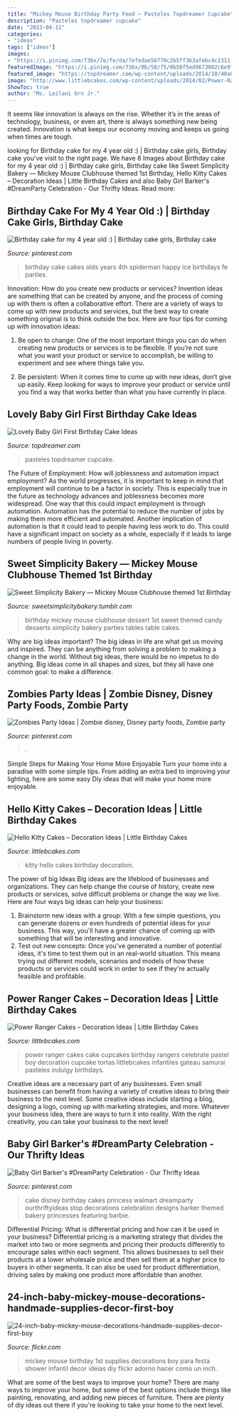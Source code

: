 ```yaml
---
title: "Mickey Mouse Birthday Party Food ~ Pasteles Topdreamer Cupcake"
description: "Pasteles topdreamer cupcake"
date: "2023-04-11"
categories:
- "ideas"
tags: ["ideas"]
images:
- "https://i.pinimg.com/736x/7e/fe/da/7efedae56770c2b5ff363afebc4c2311---year-olds-house-party.jpg"
featuredImage: "https://i.pinimg.com/736x/0b/58/f5/0b58f5ed9673002c6e9ff4d548a13f16.jpg"
featured_image: "https://topdreamer.com/wp-content/uploads/2014/10/40a03ec4b6068eac55bb8610d6c24f9c-682x1024.jpg"
image: "http://www.littlebcakes.com/wp-content/uploads/2014/02/Power-Ranger-Cakes.jpg"
ShowToc: true
author: "Ms. Leilani Orn Jr."
---
```



It seems like innovation is always on the rise. Whether it’s in the areas of technology, business, or even art, there is always something new being created. Innovation is what keeps our economy moving and keeps us going when times are tough.

	

		
looking for Birthday cake for my 4 year old :) | Birthday cake girls, Birthday cake you've visit to the right page. We have 8 Images about Birthday cake for my 4 year old :) | Birthday cake girls, Birthday cake like Sweet Simplicity Bakery — Mickey Mouse Clubhouse themed 1st Birthday, Hello Kitty Cakes – Decoration Ideas | Little Birthday Cakes and also Baby Girl Barker&#039;s #DreamParty Celebration - Our Thrifty Ideas. Read more:
		
    
## Birthday Cake For My 4 Year Old :) | Birthday Cake Girls, Birthday Cake

<img loading=lazy src="https://i.pinimg.com/736x/7e/fe/da/7efedae56770c2b5ff363afebc4c2311---year-olds-house-party.jpg" onerror="this.onerror=null;this.src='https://tse1.mm.bing.net/th?id=OIP.hU_a-RSz2dLiumbOlYdc-wHaJ3&amp;pid=15.1';" alt="Birthday cake for my 4 year old :) | Birthday cake girls, Birthday cake">

_Source: pinterest.com_

>birthday cake cakes olds years 4th spiderman happy ice birthdays fe parties. 

	

Innovation: How do you create new products or services?
Invention ideas are something that can be created by anyone, and the process of coming up with them is often a collaborative effort. There are a variety of ways to come up with new products and services, but the best way to create something original is to think outside the box. Here are four tips for coming up with innovation ideas:
1. Be open to change: One of the most important things you can do when creating new products or services is to be flexible. If you’re not sure what you want your product or service to accomplish, be willing to experiment and see where things take you.

2. Be persistent: When it comes time to come up with new ideas, don’t give up easily. Keep looking for ways to improve your product or service until you find a way that works better than what you have currently in place.

    
## Lovely Baby Girl First Birthday Cake Ideas

<img loading=lazy src="https://topdreamer.com/wp-content/uploads/2014/10/40a03ec4b6068eac55bb8610d6c24f9c-682x1024.jpg" onerror="this.onerror=null;this.src='https://tse4.mm.bing.net/th?id=OIP.1VNR4hBNTWo5jjjVluF8KgHaLH&amp;pid=15.1';" alt="Lovely Baby Girl First Birthday Cake Ideas">

_Source: topdreamer.com_

>pasteles topdreamer cupcake. 

	

The Future of Employment: How will joblessness and automation impact employment?
As the world progresses, it is important to keep in mind that employment will continue to be a factor in society. This is especially true in the future as technology advances and joblessness becomes more widespread. One way that this could impact employment is through automation. Automation has the potential to reduce the number of jobs by making them more efficient and automated. Another implication of automation is that it could lead to people having less work to do. This could have a significant impact on society as a whole, especially if it leads to large numbers of people living in poverty.

    
## Sweet Simplicity Bakery — Mickey Mouse Clubhouse Themed 1st Birthday

<img loading=lazy src="https://66.media.tumblr.com/f0d38ca98ebe60344c528a96a88ce1a3/tumblr_n7ski2Mfuv1ty8ibio6_1280.jpg" onerror="this.onerror=null;this.src='https://tse4.mm.bing.net/th?id=OIP.bsNebzgbDMMeAA58pEidLQHaLH&amp;pid=15.1';" alt="Sweet Simplicity Bakery — Mickey Mouse Clubhouse themed 1st Birthday">

_Source: sweetsimplicitybakery.tumblr.com_

>birthday mickey mouse clubhouse dessert 1st sweet themed candy desserts simplicity bakery parties tables table cakes. 

	

Why are big ideas important?
The big ideas in life are what get us moving and inspired. They can be anything from solving a problem to making a change in the world. Without big ideas, there would be no impetus to do anything. Big ideas come in all shapes and sizes, but they all have one common goal: to make a difference.

    
## Zombies Party Ideas | Zombie Disney, Disney Party Foods, Zombie Party

<img loading=lazy src="https://i.pinimg.com/736x/0b/58/f5/0b58f5ed9673002c6e9ff4d548a13f16.jpg" onerror="this.onerror=null;this.src='https://tse1.mm.bing.net/th?id=OIP.9m7ONODPTPHH0zk35FkMIwHaN4&amp;pid=15.1';" alt="Zombies Party Ideas | Zombie disney, Disney party foods, Zombie party">

_Source: pinterest.com_

>. 

	

Simple Steps for Making Your Home More Enjoyable
Turn your home into a paradise with some simple tips. From adding an extra bed to improving your lighting, here are some easy Diy ideas that will make your home more enjoyable.

    
## Hello Kitty Cakes – Decoration Ideas | Little Birthday Cakes

<img loading=lazy src="http://www.littlebcakes.com/wp-content/uploads/2013/08/Hello-Kitty-Cakes-Pictures.jpg" onerror="this.onerror=null;this.src='https://tse2.mm.bing.net/th?id=OIP.l75s0m8mgqDvd2OLpK3SawHaJ3&amp;pid=15.1';" alt="Hello Kitty Cakes – Decoration Ideas | Little Birthday Cakes">

_Source: littlebcakes.com_

>kitty hello cakes birthday decoration. 

	

The power of big Ideas
Big ideas are the lifeblood of businesses and organizations. They can help change the course of history, create new products or services, solve difficult problems or change the way we live.
Here are four ways big ideas can help your business: 
1. Brainstorm new ideas with a group: With a few simple questions, you can generate dozens or even hundreds of potential ideas for your business. This way, you'll have a greater chance of coming up with something that will be interesting and innovative.
2. Test out new concepts: Once you've generated a number of potential ideas, it's time to test them out in an real-world situation. This means trying out different models, scenarios and models of how these products or services could work in order to see if they're actually feasible and profitable. 

    
## Power Ranger Cakes – Decoration Ideas | Little Birthday Cakes

<img loading=lazy src="http://www.littlebcakes.com/wp-content/uploads/2014/02/Power-Ranger-Cakes.jpg" onerror="this.onerror=null;this.src='https://tse3.mm.bing.net/th?id=OIP.boN39HizcC8LoYlqcsiB3wHaLG&amp;pid=15.1';" alt="Power Ranger Cakes – Decoration Ideas | Little Birthday Cakes">

_Source: littlebcakes.com_

>power ranger cakes cake cupcakes birthday rangers celebrate pastel boy decoration cupcake tortas littlebcakes infantiles gateau samurai pasteles indulgy birthdays. 

	

Creative ideas are a necessary part of any businesses. Even small businesses can benefit from having a variety of creative ideas to bring their business to the next level. Some creative ideas include starting a blog, designing a logo, coming up with marketing strategies, and more. Whatever your business idea, there are ways to turn it into reality. With the right creativity, you can take your business to the next level!

    
## Baby Girl Barker&#039;s #DreamParty Celebration - Our Thrifty Ideas

<img loading=lazy src="https://i.pinimg.com/736x/0a/c5/63/0ac563ea1c19f03cdd751ca4da922a7d--birthday-cakes-for-girls-disney-birthday.jpg" onerror="this.onerror=null;this.src='https://tse3.mm.bing.net/th?id=OIP.8B19_dWR1VhODKGLeSlbowHaLI&amp;pid=15.1';" alt="Baby Girl Barker&#039;s #DreamParty Celebration - Our Thrifty Ideas">

_Source: pinterest.com_

>cake disney birthday cakes princess walmart dreamparty ourthriftyideas stop decorations celebration designs barker themed bakery princesses featuring barbie. 

	

Differential Pricing: What is differential pricing and how can it be used in your business?
Differential pricing is a marketing strategy that divides the market into two or more segments and pricing their products differently to encourage sales within each segment. This allows businesses to sell their products at a lower wholesale price and then sell them at a higher price to buyers in other segments. It can also be used for product differentiation, driving sales by making one product more affordable than another.

    
## 24-inch-baby-mickey-mouse-decorations-handmade-supplies-decor-first-boy

<img loading=lazy src="http://farm7.staticflickr.com/6128/5929022551_b523d8d699_z.jpg" onerror="this.onerror=null;this.src='https://tse1.mm.bing.net/th?id=OIP.sd0bC59q__NE2O1l8omrXAAAAA&amp;pid=15.1';" alt="24-inch-baby-mickey-mouse-decorations-handmade-supplies-decor-first-boy">

_Source: flickr.com_

>mickey mouse birthday 1st supplies decorations boy para festa shower infantil decor ideias diy flickr adorno hacer como un inch. 

	

What are some of the best ways to improve your home?
There are many ways to improve your home, but some of the best options include things like painting, renovating, and adding new pieces of furniture. There are plenty of diy ideas out there if you're looking to take your home to the next level.

